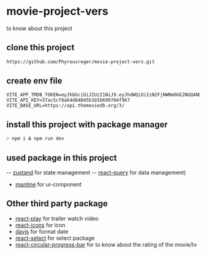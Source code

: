 # movie-project-vers

to know about this project

## clone this project
```bash
https://github.com/Phyrousroger/movie-project-vers.git
```


## create env file
```env
VITE_APP_TMDB_TOKEN=eyJhbGciOiJIUzI1NiJ9.eyJhdWQiOiIzN2FjNWNmOGE2NGQ4NDA0NWIxYjViNjk5NzA0Zjk2NyIsInN1YiI6IjY0MjU0NDRiYzA0NDI5MDIzNmNhMWRkZCIsInNjb3BlcyI6WyJhcGlfcmVhZCJdLCJ2ZXJzaW9uIjoxfQ.cxpwMUWDru9bvAbg3JnMGJNukgLGz5xKwAUlZAdgtN0
VITE_API_KEY=37ac5cf8a64d84045b1b5b699704f967
VITE_BASE_URL=https://api.themoviedb.org/3/
```

## install this project with package manager
```bash
> npm i & npm run dev
```

## used package in this project

-- [zustand](https://docs.pmnd.rs/zustand/getting-started/introduction) for state management
-- [react-query](https://tanstack.com/query/v3/) for data management)
- [mantine](https://mantine.dev/) for ui-component

## Other third party package

- [react-play](https://reactplay.io/plays) for trailer watch video
- [react-icons](https://react-icons.github.io/react-icons/) for icon
- [dayjs](https://day.js.org/docs/en/installation/typescript) for format date
- [react-select](https://react-select.com/home#custom-styles) for select package
- [react-circular-progress-bar]() for to know about the rating of the movie/tv

